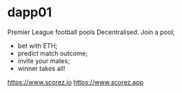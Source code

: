# dapp01

Premier League football pools Decentralised. Join a pool; 
- bet with ETH; 
- predict match outcome;
- invite your mates;
-  winner takes all!

https://www.scorez.io 
https://www.scorez.app
